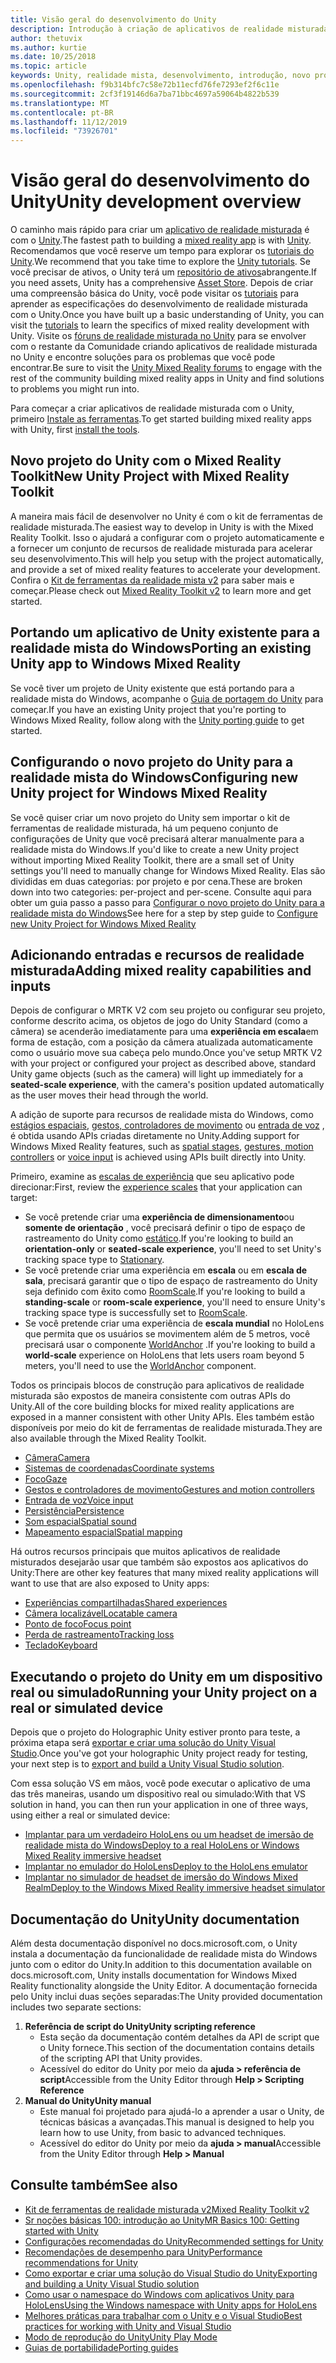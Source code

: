 ```yaml
---
title: Visão geral do desenvolvimento do Unity
description: Introdução à criação de aplicativos de realidade misturada no Unity.
author: thetuvix
ms.author: kurtie
ms.date: 10/25/2018
ms.topic: article
keywords: Unity, realidade mista, desenvolvimento, introdução, novo projeto, portabilidade, capacidade, câmera, simulação, emulação, documentação
ms.openlocfilehash: f9b314bfc7c58e72b11ecfd76fe7293ef2f6c11e
ms.sourcegitcommit: 2cf3f19146d6a7ba71bbc4697a59064b4822b539
ms.translationtype: MT
ms.contentlocale: pt-BR
ms.lasthandoff: 11/12/2019
ms.locfileid: "73926701"
---
```

# <a name="unity-development-overview"></a><span data-ttu-id="72e19-104">Visão geral do desenvolvimento do Unity</span><span class="sxs-lookup"><span data-stu-id="72e19-104">Unity development overview</span></span>

<span data-ttu-id="72e19-105">O caminho mais rápido para criar um [aplicativo de realidade misturada](app-views.md) é com o [Unity](https://unity.com).</span><span class="sxs-lookup"><span data-stu-id="72e19-105">The fastest path to building a [mixed reality app](app-views.md) is with [Unity](https://unity.com).</span></span> <span data-ttu-id="72e19-106">Recomendamos que você reserve um tempo para explorar os [tutoriais do Unity](https://unity3d.com/learn/tutorials).</span><span class="sxs-lookup"><span data-stu-id="72e19-106">We recommend that you take time to explore the [Unity tutorials](https://unity3d.com/learn/tutorials).</span></span> <span data-ttu-id="72e19-107">Se você precisar de ativos, o Unity terá um [repositório de ativos](https://www.assetstore.unity3d.com/)abrangente.</span><span class="sxs-lookup"><span data-stu-id="72e19-107">If you need assets, Unity has a comprehensive [Asset Store](https://www.assetstore.unity3d.com/).</span></span> <span data-ttu-id="72e19-108">Depois de criar uma compreensão básica do Unity, você pode visitar os [tutoriais](tutorials.md) para aprender as especificações do desenvolvimento de realidade misturada com o Unity.</span><span class="sxs-lookup"><span data-stu-id="72e19-108">Once you have built up a basic understanding of Unity, you can visit the [tutorials](tutorials.md) to learn the specifics of mixed reality development with Unity.</span></span> <span data-ttu-id="72e19-109">Visite os [fóruns de realidade misturada no Unity](https://forum.unity3d.com/forums/hololens.102/) para se envolver com o restante da Comunidade criando aplicativos de realidade misturada no Unity e encontre soluções para os problemas que você pode encontrar.</span><span class="sxs-lookup"><span data-stu-id="72e19-109">Be sure to visit the [Unity Mixed Reality forums](https://forum.unity3d.com/forums/hololens.102/) to engage with the rest of the community building mixed reality apps in Unity and find solutions to problems you might run into.</span></span>

<span data-ttu-id="72e19-110">Para começar a criar aplicativos de realidade misturada com o Unity, primeiro [Instale as ferramentas](install-the-tools.md).</span><span class="sxs-lookup"><span data-stu-id="72e19-110">To get started building mixed reality apps with Unity, first [install the tools](install-the-tools.md).</span></span> 

## <a name="new-unity-project-with-mixed-reality-toolkit"></a><span data-ttu-id="72e19-111">Novo projeto do Unity com o Mixed Reality Toolkit</span><span class="sxs-lookup"><span data-stu-id="72e19-111">New Unity Project with Mixed Reality Toolkit</span></span> 

<span data-ttu-id="72e19-112">A maneira mais fácil de desenvolver no Unity é com o kit de ferramentas de realidade misturada.</span><span class="sxs-lookup"><span data-stu-id="72e19-112">The easiest way to develop in Unity is with the Mixed Reality Toolkit.</span></span> <span data-ttu-id="72e19-113">Isso o ajudará a configurar com o projeto automaticamente e a fornecer um conjunto de recursos de realidade misturada para acelerar seu desenvolvimento.</span><span class="sxs-lookup"><span data-stu-id="72e19-113">This will help you setup with the project automatically, and provide a set of mixed reality features to accelerate your development.</span></span> <span data-ttu-id="72e19-114">Confira o [Kit de ferramentas da realidade mista v2](mrtk-getting-started.md) para saber mais e começar.</span><span class="sxs-lookup"><span data-stu-id="72e19-114">Please check out [Mixed Reality Toolkit v2](mrtk-getting-started.md) to learn more and get started.</span></span> 

## <a name="porting-an-existing-unity-app-to-windows-mixed-reality"></a><span data-ttu-id="72e19-115">Portando um aplicativo de Unity existente para a realidade mista do Windows</span><span class="sxs-lookup"><span data-stu-id="72e19-115">Porting an existing Unity app to Windows Mixed Reality</span></span>

<span data-ttu-id="72e19-116">Se você tiver um projeto de Unity existente que está portando para a realidade mista do Windows, acompanhe o [Guia de portagem do Unity](porting-guides.md) para começar.</span><span class="sxs-lookup"><span data-stu-id="72e19-116">If you have an existing Unity project that you're porting to Windows Mixed Reality, follow along with the [Unity porting guide](porting-guides.md) to get started.</span></span>

## <a name="configuring-new-unity-project-for-windows-mixed-reality"></a><span data-ttu-id="72e19-117">Configurando o novo projeto do Unity para a realidade mista do Windows</span><span class="sxs-lookup"><span data-stu-id="72e19-117">Configuring new Unity project for Windows Mixed Reality</span></span>

<span data-ttu-id="72e19-118">Se você quiser criar um novo projeto do Unity sem importar o kit de ferramentas de realidade misturada, há um pequeno conjunto de configurações de Unity que você precisará alterar manualmente para a realidade mista do Windows.</span><span class="sxs-lookup"><span data-stu-id="72e19-118">If you'd like to create a new Unity project without importing Mixed Reality Toolkit, there are a small set of Unity settings you'll need to manually change for Windows Mixed Reality.</span></span> <span data-ttu-id="72e19-119">Elas são divididas em duas categorias: por projeto e por cena.</span><span class="sxs-lookup"><span data-stu-id="72e19-119">These are broken down into two categories: per-project and per-scene.</span></span> <span data-ttu-id="72e19-120">Consulte aqui para obter um guia passo a passo para [Configurar o novo projeto do Unity para a realidade mista do Windows](Configure-Unity-Project.md)</span><span class="sxs-lookup"><span data-stu-id="72e19-120">See here for a step by step guide to [Configure new Unity Project for Windows Mixed Reality](Configure-Unity-Project.md)</span></span>

## <a name="adding-mixed-reality-capabilities-and-inputs"></a><span data-ttu-id="72e19-121">Adicionando entradas e recursos de realidade misturada</span><span class="sxs-lookup"><span data-stu-id="72e19-121">Adding mixed reality capabilities and inputs</span></span>

<span data-ttu-id="72e19-122">Depois de configurar o MRTK V2 com seu projeto ou configurar seu projeto, conforme descrito acima, os objetos de jogo do Unity Standard (como a câmera) se acenderão imediatamente para uma **experiência em escala**em forma de estação, com a posição da câmera atualizada automaticamente como o usuário move sua cabeça pelo mundo.</span><span class="sxs-lookup"><span data-stu-id="72e19-122">Once you've setup MRTK V2 with your project or configured your project as described above, standard Unity game objects (such as the camera) will light up immediately for a **seated-scale experience**, with the camera's position updated automatically as the user moves their head through the world.</span></span>

<span data-ttu-id="72e19-123">A adição de suporte para recursos de realidade mista do Windows, como [estágios espaciais](coordinate-systems.md#spatial-coordinate-systems), [gestos, controladores de movimento](gestures-and-motion-controllers-in-unity.md) ou [entrada de voz](voice-input-in-unity.md) , é obtida usando APIs criadas diretamente no Unity.</span><span class="sxs-lookup"><span data-stu-id="72e19-123">Adding support for Windows Mixed Reality features, such as [spatial stages](coordinate-systems.md#spatial-coordinate-systems), [gestures, motion controllers](gestures-and-motion-controllers-in-unity.md) or [voice input](voice-input-in-unity.md) is achieved using APIs built directly into Unity.</span></span> 

<span data-ttu-id="72e19-124">Primeiro, examine as [escalas de experiência](coordinate-systems.md) que seu aplicativo pode direcionar:</span><span class="sxs-lookup"><span data-stu-id="72e19-124">First, review the [experience scales](coordinate-systems.md) that your application can target:</span></span>
* <span data-ttu-id="72e19-125">Se você pretende criar uma **experiência de dimensionamento**ou **somente de orientação** , você precisará definir o tipo de espaço de rastreamento do Unity como [estático](coordinate-systems-in-unity.md#building-an-orientation-only-or-seated-scale-experience).</span><span class="sxs-lookup"><span data-stu-id="72e19-125">If you're looking to build an **orientation-only** or **seated-scale experience**, you'll need to set Unity's tracking space type to [Stationary](coordinate-systems-in-unity.md#building-an-orientation-only-or-seated-scale-experience).</span></span>
* <span data-ttu-id="72e19-126">Se você pretende criar uma experiência em **escala** ou em **escala de sala**, precisará garantir que o tipo de espaço de rastreamento do Unity seja definido com êxito como [RoomScale](coordinate-systems-in-unity.md#building-an-orientation-only-or-seated-scale-experience).</span><span class="sxs-lookup"><span data-stu-id="72e19-126">If you're looking to build a **standing-scale** or **room-scale experience**, you'll need to ensure Unity's tracking space type is successfully set to [RoomScale](coordinate-systems-in-unity.md#building-an-orientation-only-or-seated-scale-experience).</span></span>
* <span data-ttu-id="72e19-127">Se você pretende criar uma experiência de **escala mundial** no HoloLens que permita que os usuários se movimentem além de 5 metros, você precisará usar o componente [WorldAnchor](coordinate-systems-in-unity.md#building-a-world-scale-experience) .</span><span class="sxs-lookup"><span data-stu-id="72e19-127">If you're looking to build a **world-scale** experience on HoloLens that lets users roam beyond 5 meters, you'll need to use the [WorldAnchor](coordinate-systems-in-unity.md#building-a-world-scale-experience) component.</span></span>

<span data-ttu-id="72e19-128">Todos os principais blocos de construção para aplicativos de realidade misturada são expostos de maneira consistente com outras APIs do Unity.</span><span class="sxs-lookup"><span data-stu-id="72e19-128">All of the core building blocks for mixed reality applications are exposed in a manner consistent with other Unity APIs.</span></span> <span data-ttu-id="72e19-129">Eles também estão disponíveis por meio do kit de ferramentas de realidade misturada.</span><span class="sxs-lookup"><span data-stu-id="72e19-129">They are also available through the Mixed Reality Toolkit.</span></span>
* [<span data-ttu-id="72e19-130">Câmera</span><span class="sxs-lookup"><span data-stu-id="72e19-130">Camera</span></span>](camera-in-unity.md)
* [<span data-ttu-id="72e19-131">Sistemas de coordenadas</span><span class="sxs-lookup"><span data-stu-id="72e19-131">Coordinate systems</span></span>](coordinate-systems-in-unity.md)
* [<span data-ttu-id="72e19-132">Foco</span><span class="sxs-lookup"><span data-stu-id="72e19-132">Gaze</span></span>](gaze-in-unity.md)
* [<span data-ttu-id="72e19-133">Gestos e controladores de movimento</span><span class="sxs-lookup"><span data-stu-id="72e19-133">Gestures and motion controllers</span></span>](gestures-and-motion-controllers-in-unity.md)
* [<span data-ttu-id="72e19-134">Entrada de voz</span><span class="sxs-lookup"><span data-stu-id="72e19-134">Voice input</span></span>](voice-input-in-unity.md)
* [<span data-ttu-id="72e19-135">Persistência</span><span class="sxs-lookup"><span data-stu-id="72e19-135">Persistence</span></span>](persistence-in-unity.md)
* [<span data-ttu-id="72e19-136">Som espacial</span><span class="sxs-lookup"><span data-stu-id="72e19-136">Spatial sound</span></span>](spatial-sound-in-unity.md)
* [<span data-ttu-id="72e19-137">Mapeamento espacial</span><span class="sxs-lookup"><span data-stu-id="72e19-137">Spatial mapping</span></span>](spatial-mapping-in-unity.md)

<span data-ttu-id="72e19-138">Há outros recursos principais que muitos aplicativos de realidade misturados desejarão usar que também são expostos aos aplicativos do Unity:</span><span class="sxs-lookup"><span data-stu-id="72e19-138">There are other key features that many mixed reality applications will want to use that are also exposed to Unity apps:</span></span>
* [<span data-ttu-id="72e19-139">Experiências compartilhadas</span><span class="sxs-lookup"><span data-stu-id="72e19-139">Shared experiences</span></span>](shared-experiences-in-unity.md)
* [<span data-ttu-id="72e19-140">Câmera localizável</span><span class="sxs-lookup"><span data-stu-id="72e19-140">Locatable camera</span></span>](locatable-camera-in-unity.md)
* [<span data-ttu-id="72e19-141">Ponto de foco</span><span class="sxs-lookup"><span data-stu-id="72e19-141">Focus point</span></span>](focus-point-in-unity.md)
* [<span data-ttu-id="72e19-142">Perda de rastreamento</span><span class="sxs-lookup"><span data-stu-id="72e19-142">Tracking loss</span></span>](tracking-loss-in-unity.md)
* [<span data-ttu-id="72e19-143">Teclado</span><span class="sxs-lookup"><span data-stu-id="72e19-143">Keyboard</span></span>](keyboard-input-in-unity.md)

## <a name="running-your-unity-project-on-a-real-or-simulated-device"></a><span data-ttu-id="72e19-144">Executando o projeto do Unity em um dispositivo real ou simulado</span><span class="sxs-lookup"><span data-stu-id="72e19-144">Running your Unity project on a real or simulated device</span></span>

<span data-ttu-id="72e19-145">Depois que o projeto do Holographic Unity estiver pronto para teste, a próxima etapa será [exportar e criar uma solução do Unity Visual Studio](exporting-and-building-a-unity-visual-studio-solution.md).</span><span class="sxs-lookup"><span data-stu-id="72e19-145">Once you've got your holographic Unity project ready for testing, your next step is to [export and build a Unity Visual Studio solution](exporting-and-building-a-unity-visual-studio-solution.md).</span></span>

<span data-ttu-id="72e19-146">Com essa solução VS em mãos, você pode executar o aplicativo de uma das três maneiras, usando um dispositivo real ou simulado:</span><span class="sxs-lookup"><span data-stu-id="72e19-146">With that VS solution in hand, you can then run your application in one of three ways, using either a real or simulated device:</span></span>
* [<span data-ttu-id="72e19-147">Implantar para um verdadeiro HoloLens ou um headset de imersão de realidade mista do Windows</span><span class="sxs-lookup"><span data-stu-id="72e19-147">Deploy to a real HoloLens or Windows Mixed Reality immersive headset</span></span>](using-visual-studio.md)
* [<span data-ttu-id="72e19-148">Implantar no emulador do HoloLens</span><span class="sxs-lookup"><span data-stu-id="72e19-148">Deploy to the HoloLens emulator</span></span>](using-the-hololens-emulator.md)
* [<span data-ttu-id="72e19-149">Implantar no simulador de headset de imersão do Windows Mixed Realm</span><span class="sxs-lookup"><span data-stu-id="72e19-149">Deploy to the Windows Mixed Reality immersive headset simulator</span></span>](using-the-windows-mixed-reality-simulator.md)

## <a name="unity-documentation"></a><span data-ttu-id="72e19-150">Documentação do Unity</span><span class="sxs-lookup"><span data-stu-id="72e19-150">Unity documentation</span></span>

<span data-ttu-id="72e19-151">Além desta documentação disponível no docs.microsoft.com, o Unity instala a documentação da funcionalidade de realidade mista do Windows junto com o editor do Unity.</span><span class="sxs-lookup"><span data-stu-id="72e19-151">In addition to this documentation available on docs.microsoft.com, Unity installs documentation for Windows Mixed Reality functionality alongside the Unity Editor.</span></span> <span data-ttu-id="72e19-152">A documentação fornecida pelo Unity inclui duas seções separadas:</span><span class="sxs-lookup"><span data-stu-id="72e19-152">The Unity provided documentation includes two separate sections:</span></span>
1. <span data-ttu-id="72e19-153">**Referência de script do Unity**</span><span class="sxs-lookup"><span data-stu-id="72e19-153">**Unity scripting reference**</span></span>
    * <span data-ttu-id="72e19-154">Esta seção da documentação contém detalhes da API de script que o Unity fornece.</span><span class="sxs-lookup"><span data-stu-id="72e19-154">This section of the documentation contains details of the scripting API that Unity provides.</span></span>
    * <span data-ttu-id="72e19-155">Acessível do editor do Unity por meio da **ajuda > referência de script**</span><span class="sxs-lookup"><span data-stu-id="72e19-155">Accessible from the Unity Editor through **Help > Scripting Reference**</span></span>
2. <span data-ttu-id="72e19-156">**Manual do Unity**</span><span class="sxs-lookup"><span data-stu-id="72e19-156">**Unity manual**</span></span>
    * <span data-ttu-id="72e19-157">Este manual foi projetado para ajudá-lo a aprender a usar o Unity, de técnicas básicas a avançadas.</span><span class="sxs-lookup"><span data-stu-id="72e19-157">This manual is designed to help you learn how to use Unity, from basic to advanced techniques.</span></span>
    * <span data-ttu-id="72e19-158">Acessível do editor do Unity por meio da **ajuda > manual**</span><span class="sxs-lookup"><span data-stu-id="72e19-158">Accessible from the Unity Editor through **Help > Manual**</span></span>

## <a name="see-also"></a><span data-ttu-id="72e19-159">Consulte também</span><span class="sxs-lookup"><span data-stu-id="72e19-159">See also</span></span>
* [<span data-ttu-id="72e19-160">Kit de ferramentas de realidade misturada v2</span><span class="sxs-lookup"><span data-stu-id="72e19-160">Mixed Reality Toolkit v2</span></span>](mrtk-getting-started.md)
* [<span data-ttu-id="72e19-161">Sr noções básicas 100: introdução ao Unity</span><span class="sxs-lookup"><span data-stu-id="72e19-161">MR Basics 100: Getting started with Unity</span></span>](holograms-100.md)
* [<span data-ttu-id="72e19-162">Configurações recomendadas do Unity</span><span class="sxs-lookup"><span data-stu-id="72e19-162">Recommended settings for Unity</span></span>](recommended-settings-for-unity.md)
* [<span data-ttu-id="72e19-163">Recomendações de desempenho para Unity</span><span class="sxs-lookup"><span data-stu-id="72e19-163">Performance recommendations for Unity</span></span>](performance-recommendations-for-unity.md)
* [<span data-ttu-id="72e19-164">Como exportar e criar uma solução do Visual Studio do Unity</span><span class="sxs-lookup"><span data-stu-id="72e19-164">Exporting and building a Unity Visual Studio solution</span></span>](exporting-and-building-a-unity-visual-studio-solution.md)
* [<span data-ttu-id="72e19-165">Como usar o namespace do Windows com aplicativos Unity para HoloLens</span><span class="sxs-lookup"><span data-stu-id="72e19-165">Using the Windows namespace with Unity apps for HoloLens</span></span>](using-the-windows-namespace-with-unity-apps-for-hololens.md)
* [<span data-ttu-id="72e19-166">Melhores práticas para trabalhar com o Unity e o Visual Studio</span><span class="sxs-lookup"><span data-stu-id="72e19-166">Best practices for working with Unity and Visual Studio</span></span>](best-practices-for-working-with-unity-and-visual-studio.md)
* [<span data-ttu-id="72e19-167">Modo de reprodução do Unity</span><span class="sxs-lookup"><span data-stu-id="72e19-167">Unity Play Mode</span></span>](unity-play-mode.md)
* [<span data-ttu-id="72e19-168">Guias de portabilidade</span><span class="sxs-lookup"><span data-stu-id="72e19-168">Porting guides</span></span>](porting-guides.md)
